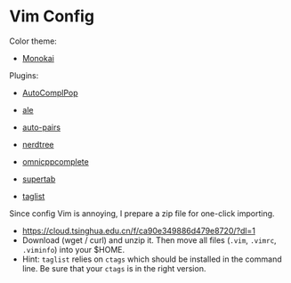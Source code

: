 # Vim Config



Color theme:

- [Monokai](https://github.com/crusoexia/vim-monokai)



Plugins:

- [AutoComplPop](https://github.com/vim-scripts/AutoComplPop)

- [ale](https://github.com/dense-analysis/ale)

- [auto-pairs](https://github.com/jiangmiao/auto-pairs)

- [nerdtree](https://github.com/preservim/nerdtree)
- [omnicppcomplete](https://github.com/vim-scripts/OmniCppComplete)

- [supertab](https://github.com/ervandew/supertab)

- [taglist](https://github.com/vim-scripts/taglist.vim)



Since config Vim is annoying, I prepare a zip file for one-click importing.

- https://cloud.tsinghua.edu.cn/f/ca90e349886d479e8720/?dl=1
- Download (wget / curl) and unzip it. Then move all files (`.vim`, `.vimrc`, `.viminfo`) into your $HOME.
- Hint: `taglist` relies on `ctags` which should be installed in the command line. Be sure that your `ctags` is in the right version.